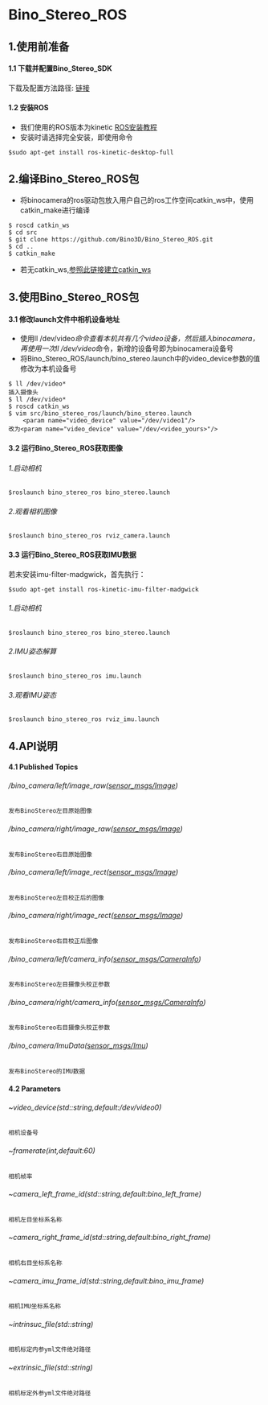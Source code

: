 # Bino_Stereo_ROS
## 1.使用前准备
#### 1.1 下载并配置Bino_Stereo_SDK
下载及配置方法路径: [链接](https://github.com/Bino3D/Bino_Stereo_SDK)

#### 1.2 安装ROS

* 我们使用的ROS版本为kinetic   [ROS安装教程](http://wiki.ros.org/kinetic/Installation/Ubuntu)
* 安装时请选择完全安装，即使用命令

```
$sudo apt-get install ros-kinetic-desktop-full
```

## 2.编译Bino_Stereo_ROS包
* 将binocamera的ros驱动包放入用户自己的ros工作空间catkin_ws中，使用catkin_make进行编译

```
$ roscd catkin_ws
$ cd src
$ git clone https://github.com/Bino3D/Bino_Stereo_ROS.git
$ cd ..
$ catkin_make
```
* 若无catkin_ws,[参照此链接建立catkin_ws](http://wiki.ros.org/catkin/Tutorials/create_a_workspace)

## 3.使用Bino_Stereo_ROS包
#### 3.1 修改launch文件中相机设备地址
* 使用ll /dev/video*命令查看本机共有几个video设备，然后插入binocamera，再使用一次ll /dev/video*命令，新增的设备号即为binocamera设备号
* 将Bino_Stereo_ROS/launch/bino_stereo.launch中的video_device参数的值修改为本机设备号

```
$ ll /dev/video*
插入摄像头
$ ll /dev/video*
$ roscd catkin_ws
$ vim src/bino_stereo_ros/launch/bino_stereo.launch
    <param name="video_device" value="/dev/video1"/> 
改为<param name="video_device" value="/dev/<video_yours>"/>
```
#### 3.2 运行Bino_Stereo_ROS获取图像
###### 1.启动相机
```
$roslaunch bino_stereo_ros bino_stereo.launch
```
###### 2.观看相机图像
```
$roslaunch bino_stereo_ros rviz_camera.launch
```

#### 3.3 运行Bino_Stereo_ROS获取IMU数据
若未安装imu-filter-madgwick，首先执行：
```
$sudo apt-get install ros-kinetic-imu-filter-madgwick
```
###### 1.启动相机
```
$roslaunch bino_stereo_ros bino_stereo.launch
```
###### 2.IMU姿态解算
```
$roslaunch bino_stereo_ros imu.launch
```
###### 3.观看IMU姿态
```
$roslaunch bino_stereo_ros rviz_imu.launch
```
## 4.API说明

#### 4.1 Published Topics
###### /bino_camera/left/image_raw([sensor_msgs/Image](http://docs.ros.org/api/sensor_msgs/html/msg/Image.html))
    发布BinoStereo左目原始图像  		
###### /bino_camera/right/image_raw([sensor_msgs/Image](http://docs.ros.org/api/sensor_msgs/html/msg/Image.html))
    发布BinoStereo右目原始图像  		
###### /bino_camera/left/image_rect([sensor_msgs/Image](http://docs.ros.org/api/sensor_msgs/html/msg/Image.html))
    发布BinoStereo左目校正后的图像  		
###### /bino_camera/right/image_rect([sensor_msgs/Image](http://docs.ros.org/api/sensor_msgs/html/msg/Image.html))
    发布BinoStereo右目校正后图像  		
###### /bino_camera/left/camera_info([sensor_msgs/CameraInfo](http://docs.ros.org/api/sensor_msgs/html/msg/CameraInfo.html))
    发布BinoStereo左目摄像头校正参数  		
###### /bino_camera/right/camera_info([sensor_msgs/CameraInfo](http://docs.ros.org/api/sensor_msgs/html/msg/CameraInfo.html))
    发布BinoStereo右目摄像头校正参数  
###### /bino_camera/ImuData([sensor_msgs/Imu](http://docs.ros.org/api/sensor_msgs/html/msg/Imu.html))
    发布BinoStereo的IMU数据

#### 4.2 Parameters
###### ~video_device(std::string,default:/dev/video0)
    相机设备号
###### ~framerate(int,default:60)
    相机帧率
###### ~camera_left_frame_id(std::string,default:bino_left_frame)
    相机左目坐标系名称
###### ~camera_right_frame_id(std::string,default:bino_right_frame)
    相机右目坐标系名称
###### ~camera_imu_frame_id(std::string,default:bino_imu_frame)
    相机IMU坐标系名称
###### ~intrinsuc_file(std::string)
    相机标定内参yml文件绝对路径
###### ~extrinsic_file(std::string)
    相机标定外参yml文件绝对路径





